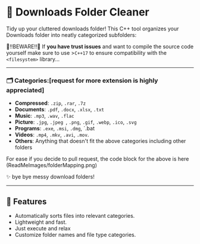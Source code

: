# 📂 Downloads Folder Cleaner
Tidy up your cluttered downloads folder! This C++ tool organizes your Downloads folder into neatly categorized subfolders:

🚨‼️BEWARE‼️🚨
If **you have trust issues** and want to compile the source code yourself make sure to use >`C++17` to ensure compatibility with the `<filesystem>` library...

---
### 🗂 Categories:[request for more extension is highly appreciated]
- **Compressed**: `.zip`, `.rar`, `.7z`
- **Documents**: `.pdf`, `.docx`, `.xlsx`, `.txt`  
- **Music**: `.mp3`, `.wav`, `.flac`
- **Picture**: `.jpg`, `.jpeg `, `.png`, `.gif`, `.webp`, `.ico`, `.svg`
- **Programs**: `.exe`, `.msi`, `.dmg`, `.bat
- **Videos**: `.mp4`, `.mkv`, `.avi`,  `.mov`.
- **Others**: Anything that doesn't fit the above categories including other folders 

For ease if you decide to pull request, the code block for the above is here
(ReadMeImages/folderMapping.png)



✨ bye bye messy download folders!  

---

## 🚀 Features
- Automatically sorts files into relevant categories.  
- Lightweight and fast.  
- Just execute and relax  
- Customize folder names and file type categories.  


